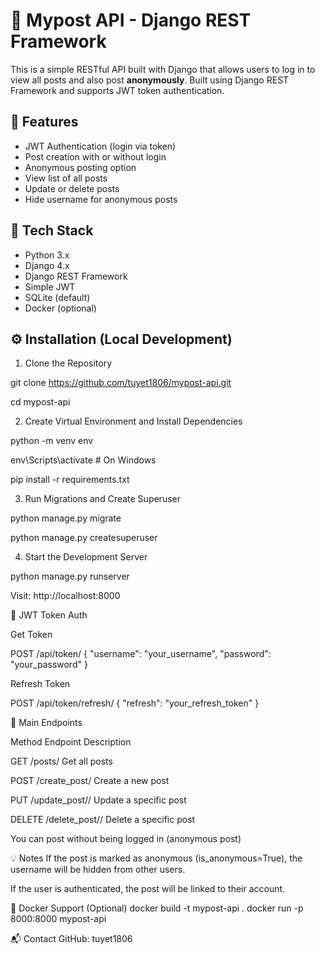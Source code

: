 # 📝 Mypost API - Django REST Framework

This is a simple RESTful API built with Django that allows users to log in to view all posts and also post **anonymously**. Built using Django REST Framework and supports JWT token authentication.

## 🚀 Features

- JWT Authentication (login via token)
- Post creation with or without login
- Anonymous posting option
- View list of all posts
- Update or delete posts
- Hide username for anonymous posts

## 🧱 Tech Stack

- Python 3.x
- Django 4.x
- Django REST Framework
- Simple JWT
- SQLite (default)
- Docker (optional)

## ⚙️ Installation (Local Development)

1. Clone the Repository

git clone https://github.com/tuyet1806/mypost-api.git

cd mypost-api


2. Create Virtual Environment and Install Dependencies

python -m venv env

env\Scripts\activate  # On Windows

pip install -r requirements.txt


3. Run Migrations and Create Superuser

python manage.py migrate

python manage.py createsuperuser


4. Start the Development Server

python manage.py runserver

Visit: http://localhost:8000



🔐 JWT Token Auth

Get Token

POST /api/token/
{
    "username": "your_username",
    "password": "your_password"
}


Refresh Token

POST /api/token/refresh/
{
    "refresh": "your_refresh_token"
}

📌 Main Endpoints

Method	Endpoint	Description

GET	/posts/	Get all posts

POST	/create_post/	Create a new post

PUT	/update_post/<id>/	Update a specific post

DELETE	/delete_post/<id>/	Delete a specific post

You can post without being logged in (anonymous post)

💡 Notes
If the post is marked as anonymous (is_anonymous=True), the username will be hidden from other users.

If the user is authenticated, the post will be linked to their account.

📂 Docker Support (Optional)
docker build -t mypost-api .
docker run -p 8000:8000 mypost-api


📬 Contact
GitHub: tuyet1806
